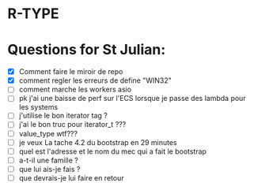 # R-TYPE

# Questions for St Julian:

- [X] Comment faire le miroir de repo
- [X] comment regler les erreurs de define "WIN32"
- [ ] comment marche les workers asio
- [ ] pk j'ai une baisse de perf sur l'ECS lorsque je passe des lambda pour les systems
- [ ] j'utilise le bon iterator tag ?
- [ ] j'ai le bon truc pour iterator_t ???
- [ ] value_type wtf???
- [ ] je veux La tache 4.2 du bootstrap en 29 minutes
- [ ] quel est l'adresse et le nom du mec qui a fait le bootstrap
- [ ] a-t-il une famille ?
- [ ] que lui ais-je fais ?
- [ ] que devrais-je lui faire en retour
